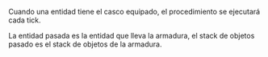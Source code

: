Cuando una entidad tiene el casco equipado, el procedimiento se ejecutará cada tick.

La entidad pasada es la entidad que lleva la armadura, el stack de objetos pasado es el stack de objetos de la armadura.